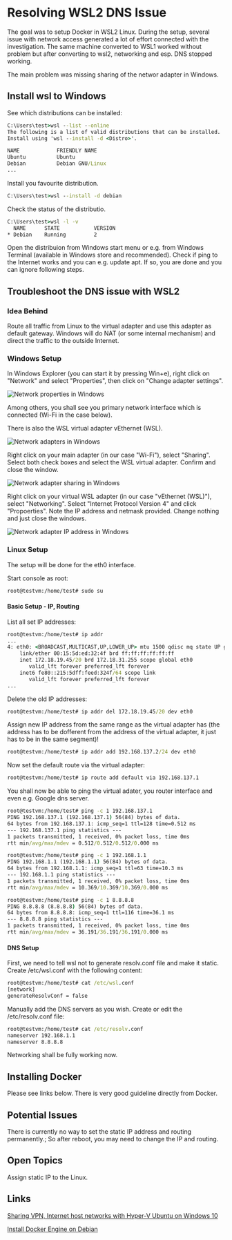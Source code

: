 # Resolving WSL2 DNS Issue

The goal was to setup Docker in WSL2 Linux. During the setup, several issue with network access generated a lot of effort connected with the investigation. The same machine converted to WSL1 worked without problem but after converting to wsl2, networking and esp. DNS stopped working.

The main problem was missing sharing of the networ adapter in Windows.

## Install wsl to Windows

See which distributions can be installed:

```cmd
C:\Users\test>wsl --list --online
The following is a list of valid distributions that can be installed.
Install using 'wsl --install -d <Distro>'.

NAME            FRIENDLY NAME
Ubuntu          Ubuntu
Debian          Debian GNU/Linux
...
```

Install you favourite distribution.

```cmd
C:\Users\test>wsl --install -d debian
```

Check the status of the distributio.

```cmd
C:\Users\test>wsl -l -v
  NAME      STATE           VERSION
* Debian    Running         2
```

Open the distribuion from Windows start menu or e.g. from Windows Terminal (available in Windows store and recommended). Check if ping to the Internet works and you can e.g. update apt. If so, you are done and you can ignore following steps.

## Troubleshoot the DNS issue with WSL2

### Idea Behind

Route all traffic from Linux to the virtual adapter and use this adapter as default gateway. Windows will do NAT (or some internal mechanism) and direct the traffic to the outside Internet.

### Windows Setup

In Windows Explorer (you can start it by pressing Win+e), right click on "Network" and select "Properties", then click on "Change adapter settings".

![Network properties in Windows](img/01_network_properties.png)

Among others, you shall see you primary network interface which is connected (Wi-Fi in the case below).

There is also the WSL virtual adapter vEthernet (WSL).

![Network adapters in Windows](img/02_network_adapters.png)

Right click on your main adapter (in our case "Wi-Fi"), select "Sharing". Select both check boxes and select the WSL virtual adapter. Confirm and close the window.

![Network adapter sharing in Windows](img/03_adapter_sharing.png)

Right click on your virtual WSL adapter (in our case "vEthernet (WSL)"), select "Networking". Select "Internet Protocol Version 4" and click "Propoerties". Note the IP address and netmask provided. Change nothing and just close the windows.

![Network adapter IP address in Windows](img/04_virtual_adapter_ip.png)

### Linux Setup

The setup will be done for the eth0 interface.

Start console as root:

```cmd
root@testvm:/home/test# sudo su
```

#### Basic Setup - IP, Routing

List all set IP addresses:

```cmd
root@testvm:/home/test# ip addr
...
4: eth0: <BROADCAST,MULTICAST,UP,LOWER_UP> mtu 1500 qdisc mq state UP group default qlen 1000
    link/ether 00:15:5d:ed:32:4f brd ff:ff:ff:ff:ff:ff
    inet 172.18.19.45/20 brd 172.18.31.255 scope global eth0
       valid_lft forever preferred_lft forever
    inet6 fe80::215:5dff:feed:324f/64 scope link
       valid_lft forever preferred_lft forever
...
```

Delete the old IP addresses:

```cmd
root@testvm:/home/test# ip addr del 172.18.19.45/20 dev eth0
```

Assign new IP address from the same range as the virtual adapter has (the address has to be dofferent from the address of the virtual adapter, it just has to be in the same segment)!

```cmd
root@testvm:/home/test# ip addr add 192.168.137.2/24 dev eth0
```

Now set the default route via the virtual adapter:

```cmd
root@testvm:/home/test# ip route add default via 192.168.137.1
```

You shall now be able to ping the virtual adater, you router interface and even e.g. Google dns server.

```cmd
root@testvm:/home/test# ping -c 1 192.168.137.1
PING 192.168.137.1 (192.168.137.1) 56(84) bytes of data.
64 bytes from 192.168.137.1: icmp_seq=1 ttl=128 time=0.512 ms
--- 192.168.137.1 ping statistics ---
1 packets transmitted, 1 received, 0% packet loss, time 0ms
rtt min/avg/max/mdev = 0.512/0.512/0.512/0.000 ms

root@testvm:/home/test# ping -c 1 192.168.1.1
PING 192.168.1.1 (192.168.1.1) 56(84) bytes of data.
64 bytes from 192.168.1.1: icmp_seq=1 ttl=63 time=10.3 ms
--- 192.168.1.1 ping statistics ---
1 packets transmitted, 1 received, 0% packet loss, time 0ms
rtt min/avg/max/mdev = 10.369/10.369/10.369/0.000 ms

root@testvm:/home/test# ping -c 1 8.8.8.8
PING 8.8.8.8 (8.8.8.8) 56(84) bytes of data.
64 bytes from 8.8.8.8: icmp_seq=1 ttl=116 time=36.1 ms
--- 8.8.8.8 ping statistics ---
1 packets transmitted, 1 received, 0% packet loss, time 0ms
rtt min/avg/max/mdev = 36.191/36.191/36.191/0.000 ms
```

#### DNS Setup

First, we need to tell wsl not to generate resolv.conf file and make it static. Create /etc/wsl.conf with the following content:

```cmd
root@testvm:/home/test# cat /etc/wsl.conf
[network]
generateResolvConf = false
```

Manually add the DNS servers as you wish. Create or edit the /etc/resolv.conf file:

```cmd
root@testvm:/home/test# cat /etc/resolv.conf
nameserver 192.168.1.1
nameserver 8.8.8.8
```

Networking shall be fully working now.

## Installing Docker

Please see links below. There is very good guideline directly from Docker.

## Potential Issues

There is currently no way to set the static IP address and routing permanently.; So after reboot, you may need to change the IP and routing.

## Open Topics

Assign static IP to the Linux.

## Links

[Sharing VPN, Internet host networks with Hyper-V Ubuntu on Windows 10](https://darrmirr.medium.com/sharing-vpn-internet-host-networks-with-hyper-v-ubuntu-on-windows-10-c82629d31f3b)

[Install Docker Engine on Debian](https://docs.docker.com/engine/install/debian/)
